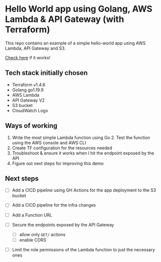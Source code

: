 # Hello World app using Golang, AWS Lambda & API Gateway (with Terraform)

This repo contains an example of a simple hello-world app using AWS Lambda, API Gateway and S3.

[Check here](https://ey2izkyq09.execute-api.eu-central-1.amazonaws.com/demo/) if it works!

## Tech stack initially chosen
- Terraform v1.4.6
- Golang go1.19.9
- AWS Lambda 
- API Gateway V2
- S3 bucket
- CloudWatch Logs

## Ways of working 
1. Write the most simple Lambda function using Go
   2. Test the function using the AWS console and AWS CLI
2. Create TF configuration for the resources needed 
3. Troubleshoot & ensure it works when I hit the endpoint exposed by the API
4. Figure out next steps for improving this demo

## Next steps
- [ ] Add a CICD pipeline using GH Actions for the app deployment to the S3 bucket
- [ ] Add a CICD pipeline for the infra changes 
- [ ] Add a Function URL 
- [ ] Secure the endpoints exposed by the API Gateway
  - [ ] allow only `GET/` actions
  - [ ] enable CORS
- [ ] Limit the role permissions of the Lambda function to just the necessary ones

